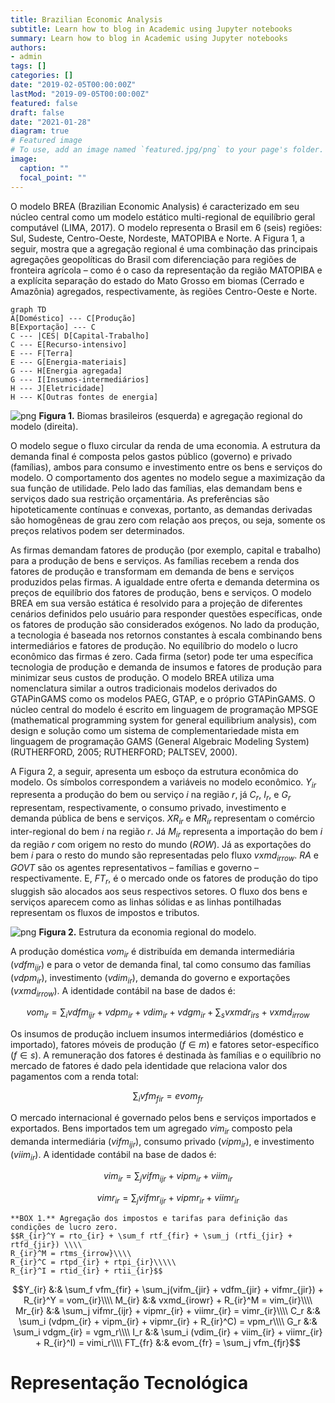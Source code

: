 ```yaml
---
title: Brazilian Economic Analysis
subtitle: Learn how to blog in Academic using Jupyter notebooks
summary: Learn how to blog in Academic using Jupyter notebooks
authors:
- admin
tags: []
categories: []
date: "2019-02-05T00:00:00Z"
lastMod: "2019-09-05T00:00:00Z"
featured: false
draft: false
date: "2021-01-28"
diagram: true
# Featured image
# To use, add an image named `featured.jpg/png` to your page's folder.
image:
  caption: ""
  focal_point: ""
---
```

O modelo BREA (Brazilian Economic Analysis) é caracterizado em seu núcleo central
como um modelo estático multi-regional de equilíbrio geral computável (LIMA, 2017).
O modelo representa o Brasil em 6 (seis) regiões: Sul, Sudeste, Centro-Oeste, Nordeste, MATOPIBA e Norte.
A Figura 1, a seguir, mostra que a agregação regional é uma combinação das principais
agregações geopolíticas do Brasil com diferenciação para regiões de fronteira agrícola –
como é o caso da representação da região MATOPIBA e a explícita separação do estado do
Mato Grosso em biomas (Cerrado e Amazônia) agregados, respectivamente,
às regiões Centro-Oeste e Norte.

```mermaid
graph TD
A[Doméstico] --- C[Produção]
B[Exportação] --- C
C --- |CES| D[Capital-Trabalho]
C --- E[Recurso-intensivo]
E --- F[Terra]
E --- G[Energia-materiais]
G --- H[Energia agregada]
G --- I[Insumos-intermediários]
H --- J[Eletricidade]
H --- K[Outras fontes de energia]
```

![png](/img/breareg.png)
**Figura 1.** Biomas brasileiros (esquerda) e agregação regional do modelo (direita).

O modelo segue o fluxo circular da renda de uma economia. A estrutura da demanda final é composta pelos gastos público (governo) e privado (famílias), ambos para consumo e investimento entre os bens e serviços do modelo. O comportamento dos agentes no modelo segue a maximização da sua função de utilidade. Pelo lado das famílias, elas demandam bens e serviços dado sua restrição orçamentária. As preferências são hipoteticamente contínuas e convexas, portanto, as demandas derivadas são homogêneas de grau zero com relação aos preços, ou seja, somente os preços relativos podem ser determinados.

As firmas demandam fatores de produção (por exemplo, capital e trabalho) para a produção de bens e serviços. As famílias recebem a renda dos fatores de produção e transformam em demanda de bens e serviços produzidos pelas firmas. A igualdade entre oferta e demanda determina os preços de equilíbrio dos fatores de produção, bens e serviços. O modelo BREA em sua versão estática é resolvido para a projeção de diferentes cenários definidos pelo usuário para responder questões específicas, onde os fatores de produção são considerados exógenos.
No lado da produção, a tecnologia é baseada nos retornos constantes à escala combinando bens intermediários e fatores de produção. No equilíbrio do modelo o lucro econômico das firmas é zero. Cada firma (setor) pode ter uma específica tecnologia de produção e demanda de insumos e fatores de produção para minimizar seus custos de produção.
O modelo BREA utiliza uma nomenclatura similar a outros tradicionais modelos derivados do GTAPinGAMS como os modelos PAEG, GTAP, e o próprio GTAPinGAMS. O núcleo central do modelo é escrito em linguagem de programação MPSGE (mathematical programming system for general equilibrium analysis), com design e solução como um sistema de complementariedade mista em linguagem de programação GAMS (General Algebraic Modeling System) (RUTHERFORD, 2005; RUTHERFORD; PALTSEV, 2000).

A Figura 2, a seguir, apresenta um esboço da estrutura econômica do modelo. Os símbolos correspondem a variáveis no modelo econômico. $Y_{ir}$ representa a produção do bem ou serviço $i$ na região $r$, já $C_r$, $I_r$, e $G_r$ representam, respectivamente, o consumo privado, investimento e demanda pública de bens e serviços. $XR_{ir}$  e $MR_{ir}$ representam o comércio inter-regional do bem $i$ na região $r$. Já $M_{ir}$ representa a importação do bem $i$ da região $r$ com origem no resto do mundo ($ROW$). Já as exportações do bem $i$ para o resto do mundo são representadas pelo fluxo $vxmd_{irrow}$. $RA$ e $GOVT$ são os agentes representativos – famílias e governo – respectivamente. E, $FT_r$, é o mercado onde os fatores de produção do tipo sluggish são alocados aos seus respectivos setores. O fluxo dos bens e serviços aparecem como as linhas sólidas e as linhas pontilhadas representam os fluxos de impostos e tributos.

![png](/img/breastruct.png)
**Figura 2.** Estrutura da economia regional do modelo.

A produção doméstica $vom_{ir}$ é distribuída em demanda intermediária ($vdfm_{ijr}$) e para o vetor de demanda final, tal como consumo das famílias ($vdpm_{ir}$), investimento ($vdim_{ir}$), demanda do governo e exportações ($vxmd_{irrow}$). A identidade contábil na base de dados é:

$$vom_{ir} = \sum_i vdfm_{ijr} + vdpm_{ir} + vdim_{ir} + vdgm_{ir} + \sum_s vxmdr_{irs} + vxmd_{irrow}$$

Os insumos de produção incluem insumos intermediários (doméstico e importado), fatores móveis de produção ($f ∈ m$) e fatores setor-específico ($f ∈ s$). A remuneração dos fatores é destinada às famílias e o equilíbrio no mercado de fatores é dado pela identidade que relaciona valor dos pagamentos com a renda total:

$$\sum_i vfm_{fir} = evom_{fr}$$

O mercado internacional é governado pelos bens e serviços importados e exportados. Bens importados tem um agregado $vim_{ir}$ composto pela demanda intermediária ($vifm_{ijr}$), consumo privado ($vipm_{ir}$), e investimento ($viim_{ir}$). A identidade contábil na base de dados é:

$$vim_{ir} = \sum_j vifm_{ijr} + vipm_{ir} + viim_{ir}$$

$$vimr_{ir} = \sum_j vifmr_{ijr} + vipmr_{ir} + viimr_{ir}$$

```
**BOX 1.** Agregação dos impostos e tarifas para definição das condições de lucro zero.
$$R_{ir}^Y = rto_{ir} + \sum_f rtf_{fir} + \sum_j (rtfi_{jir} + rtfd_{jir}) \\\\
R_{ir}^M = rtms_{irrow}\\\\
R_{ir}^C = rtpd_{ir} + rtpi_{ir}\\\\\
R_{ir}^I = rtid_{ir} + rtii_{ir}$$
```


$$Y_{ir} &:& \sum_f vfm_{fir} + \sum_j(vifm_{jir} + vdfm_{jir} + vifmr_{jir}) + R_{ir}^Y = vom_{ir}\\\\
M_{ir} &:& vxmd_{irowr} + R_{ir}^M = vim_{ir}\\\\
Mr_{ir} &:& \sum_j vifmr_{ijr} + vipmr_{ir} + viimr_{ir} = vimr_{ir}\\\\
C_r &:& \sum_i (vdpm_{ir} + vipm_{ir} + vipmr_{ir} + R_{ir}^C) = vpm_r\\\\
G_r &:& \sum_i vdgm_{ir} = vgm_r\\\\
I_r &:& \sum_i (vdim_{ir} + viim_{ir} + viimr_{ir} + R_{ir}^I) = vimi_r\\\\
FT_{fr} &:& evom_{fr} = \sum_j vfm_{fjr}$$

# Representação Tecnológica
